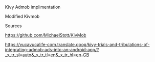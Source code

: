 Kivy Admob implimentation

Modified Kivmob

Sources

https://github.com/MichaelStott/KivMob

https://vucavucalife-com.translate.goog/kivy-trials-and-tribulations-of-integrating-admob-ads-into-an-android-app/?_x_tr_sl=auto&_x_tr_tl=en&_x_tr_hl=en-GB


